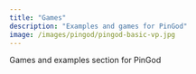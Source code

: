 ```yaml
---
title: "Games"
description: "Examples and games for PinGod"
image: /images/pingod/pingod-basic-vp.jpg
---
```


Games and examples section for PinGod